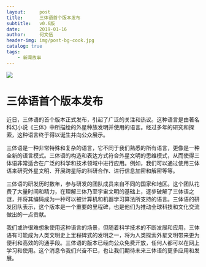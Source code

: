 ```yaml
---
layout:     post
title:      三体语首个版本发布
subtitle:   v0.6版
date:       2019-01-16
author:     何文伍
header-img: img/post-bg-cook.jpg
catalog: true
tags:
    - 新闻故事
---
```


![]({{site.baseurl}}/img/logo.png)

# 三体语首个版本发布

近日，三体语的首个版本正式发布，引起了广泛的关注和热议。这种语言是由著名科幻小说《三体》中所描绘的外星种族发明并使用的语言。经过多年的研究和探索，这种语言终于得以诞生并向公众展示。

三体语是一种非常特殊和复杂的语言，它不同于我们熟悉的所有语言，更像是一种全新的语言模式。三体语的构造和表达方式符合外星文明的思维模式，从而使得三体语非常适合在广泛的科学和技术领域中进行应用。例如，我们可以通过使用三体语来研究外星文明、开展跨星际的科研合作、进行信息加密和解密等等。

三体语的研发历时数年，参与研发的团队成员来自不同的国家和地区。这个团队花费了大量时间和精力，在理解三体乃至宇宙文明的基础上，逐步破解了三体语之谜，并将其编码成为一种可以被计算机和机器学习算法所支持的语言。三体语的研发团队表示，这个版本是一个重要的里程碑，也是他们为推动全球科技和文化交流做出的一点贡献。

我们或许很难想象使用这种语言的场景，但随着科学技术的不断发展和应用，三体语有可能成为人类文明史上里程碑式的发明之一，将为人类探索外星文明带来更为便利和高效的沟通手段。三体语的版本已经向公众免费开放，任何人都可以在网上学习和使用。这个消息令我们兴奋不已，也让我们期待未来三体语的更多应用和发展。

